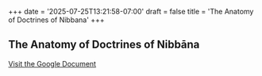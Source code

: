 +++
date = '2025-07-25T13:21:58-07:00'
draft = false
title = 'The Anatomy of Doctrines of Nibbana'
+++

## The Anatomy of Doctrines of Nibbāna

<a href="https://docs.google.com/document/d/11TszVWfl_GO26wa1tN5UTS5tdCbPpLbzGuJeVw8qStM/edit?usp=sharing" target="_blank" rel="noopener noreferrer">Visit the Google Document</a>
